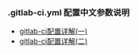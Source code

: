 
### .gitlab-ci.yml 配置中文参数说明
* [gitlab-ci配置详解(一)](https://segmentfault.com/a/1190000011881435)
* [gitlab-ci配置详解(二)](https://segmentfault.com/a/1190000011890710)
